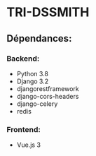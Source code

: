 # TRI-DSSMITH

## Dépendances:

### Backend:
- Python 3.8
- Django 3.2
- djangorestframework
- django-cors-headers
- django-celery
- redis

### Frontend: 
- Vue.js 3 



